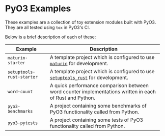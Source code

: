 # PyO3 Examples

These examples are a collection of toy extension modules built with PyO3. They are all tested using `tox` in PyO3's CI.

Below is a brief description of each of these:

| Example | Description |
| ------- | ----------- |
| `maturin-starter` | A template project which is configured to use [`maturin`](https://github.com/PyO3/maturin) for development. |
| `setuptools-rust-starter` | A template project which is configured to use [`setuptools_rust`](https://github.com/PyO3/setuptools-rust/) for development. |
| `word-count` | A quick performance comparison between word counter implementations written in each of Rust and Python. |
| `pyo3-benchmarks` | A project containing some benchmarks of PyO3 functionality called from Python. |
| `pyo3-pytests` | A project containing some tests of PyO3 functionality called from Python. |
